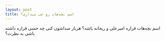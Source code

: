 ```yaml
---
layout: post
title: اسم بچه‌هات رو چی میذاری؟
---
```


اسم بچه‌هات قراره امیرعلی و ریحانه باشه؟ هربار صداشون کنی چه حسی قراره داشته باشی به نظرت؟
